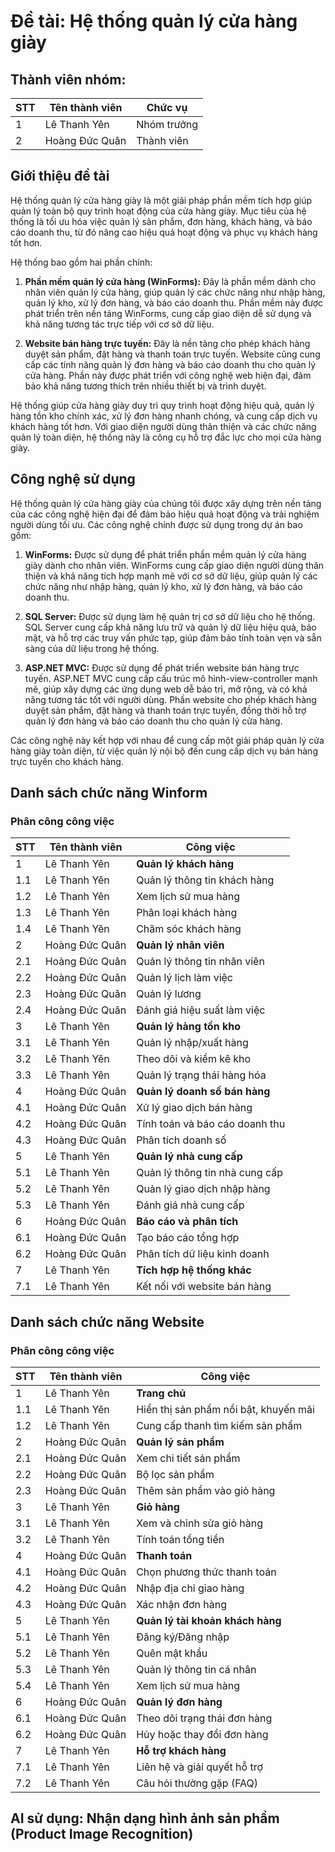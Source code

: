 # Đề tài: Hệ thống quản lý cửa hàng giày

## Thành viên nhóm:
| STT | Tên thành viên   | Chức vụ      |
|-----|------------------|--------------|
| 1   | Lê Thanh Yên     | Nhóm trưởng  |
| 2   | Hoàng Đức Quân   | Thành viên   |

## Giới thiệu đề tài

Hệ thống quản lý cửa hàng giày là một giải pháp phần mềm tích hợp giúp quản lý toàn bộ quy trình hoạt động của cửa hàng giày. Mục tiêu của hệ thống là tối ưu hóa việc quản lý sản phẩm, đơn hàng, khách hàng, và báo cáo doanh thu, từ đó nâng cao hiệu quả hoạt động và phục vụ khách hàng tốt hơn.

Hệ thống bao gồm hai phần chính:

1. **Phần mềm quản lý cửa hàng (WinForms):** Đây là phần mềm dành cho nhân viên quản lý cửa hàng, giúp quản lý các chức năng như nhập hàng, quản lý kho, xử lý đơn hàng, và báo cáo doanh thu. Phần mềm này được phát triển trên nền tảng WinForms, cung cấp giao diện dễ sử dụng và khả năng tương tác trực tiếp với cơ sở dữ liệu.

2. **Website bán hàng trực tuyến:** Đây là nền tảng cho phép khách hàng duyệt sản phẩm, đặt hàng và thanh toán trực tuyến. Website cũng cung cấp các tính năng quản lý đơn hàng và báo cáo doanh thu cho quản lý cửa hàng. Phần này được phát triển với công nghệ web hiện đại, đảm bảo khả năng tương thích trên nhiều thiết bị và trình duyệt.

Hệ thống giúp cửa hàng giày duy trì quy trình hoạt động hiệu quả, quản lý hàng tồn kho chính xác, xử lý đơn hàng nhanh chóng, và cung cấp dịch vụ khách hàng tốt hơn. Với giao diện người dùng thân thiện và các chức năng quản lý toàn diện, hệ thống này là công cụ hỗ trợ đắc lực cho mọi cửa hàng giày.


## Công nghệ sử dụng

Hệ thống quản lý cửa hàng giày của chúng tôi được xây dựng trên nền tảng của các công nghệ hiện đại để đảm bảo hiệu quả hoạt động và trải nghiệm người dùng tối ưu. Các công nghệ chính được sử dụng trong dự án bao gồm:

1. **WinForms:** Được sử dụng để phát triển phần mềm quản lý cửa hàng giày dành cho nhân viên. WinForms cung cấp giao diện người dùng thân thiện và khả năng tích hợp mạnh mẽ với cơ sở dữ liệu, giúp quản lý các chức năng như nhập hàng, quản lý kho, xử lý đơn hàng, và báo cáo doanh thu.

2. **SQL Server:** Được sử dụng làm hệ quản trị cơ sở dữ liệu cho hệ thống. SQL Server cung cấp khả năng lưu trữ và quản lý dữ liệu hiệu quả, bảo mật, và hỗ trợ các truy vấn phức tạp, giúp đảm bảo tính toàn vẹn và sẵn sàng của dữ liệu trong hệ thống.

3. **ASP.NET MVC:** Được sử dụng để phát triển website bán hàng trực tuyến. ASP.NET MVC cung cấp cấu trúc mô hình-view-controller mạnh mẽ, giúp xây dựng các ứng dụng web dễ bảo trì, mở rộng, và có khả năng tương tác tốt với người dùng. Phần website cho phép khách hàng duyệt sản phẩm, đặt hàng và thanh toán trực tuyến, đồng thời hỗ trợ quản lý đơn hàng và báo cáo doanh thu cho quản lý cửa hàng.

Các công nghệ này kết hợp với nhau để cung cấp một giải pháp quản lý cửa hàng giày toàn diện, từ việc quản lý nội bộ đến cung cấp dịch vụ bán hàng trực tuyến cho khách hàng.


## Danh sách chức năng Winform

### Phân công công việc
| STT | Tên thành viên   | Công việc                                     |
|-----|------------------|-----------------------------------------------|
| 1   | Lê Thanh Yên     | **Quản lý khách hàng**                       |
| 1.1 | Lê Thanh Yên     | Quản lý thông tin khách hàng                 |
| 1.2 | Lê Thanh Yên     | Xem lịch sử mua hàng                         |
| 1.3 | Lê Thanh Yên     | Phân loại khách hàng                         |
| 1.4 | Lê Thanh Yên     | Chăm sóc khách hàng                          |
| 2   | Hoàng Đức Quân   | **Quản lý nhân viên**                        |
| 2.1 | Hoàng Đức Quân   | Quản lý thông tin nhân viên                  |
| 2.2 | Hoàng Đức Quân   | Quản lý lịch làm việc                        |
| 2.3 | Hoàng Đức Quân   | Quản lý lương                                 |
| 2.4 | Hoàng Đức Quân   | Đánh giá hiệu suất làm việc                  |
| 3   | Lê Thanh Yên     | **Quản lý hàng tồn kho**                     |
| 3.1 | Lê Thanh Yên     | Quản lý nhập/xuất hàng                       |
| 3.2 | Lê Thanh Yên     | Theo dõi và kiểm kê kho                      |
| 3.3 | Lê Thanh Yên     | Quản lý trạng thái hàng hóa                  |
| 4   | Hoàng Đức Quân   | **Quản lý doanh số bán hàng**                |
| 4.1 | Hoàng Đức Quân   | Xử lý giao dịch bán hàng                     |
| 4.2 | Hoàng Đức Quân   | Tính toán và báo cáo doanh thu               |
| 4.3 | Hoàng Đức Quân   | Phân tích doanh số                           |
| 5   | Lê Thanh Yên     | **Quản lý nhà cung cấp**                     |
| 5.1 | Lê Thanh Yên     | Quản lý thông tin nhà cung cấp               |
| 5.2 | Lê Thanh Yên     | Quản lý giao dịch nhập hàng                  |
| 5.3 | Lê Thanh Yên     | Đánh giá nhà cung cấp                        |
| 6   | Hoàng Đức Quân   | **Báo cáo và phân tích**                     |
| 6.1 | Hoàng Đức Quân   | Tạo báo cáo tổng hợp                         |
| 6.2 | Hoàng Đức Quân   | Phân tích dữ liệu kinh doanh                 |
| 7   | Lê Thanh Yên     | **Tích hợp hệ thống khác**                   |
| 7.1 | Lê Thanh Yên     | Kết nối với website bán hàng                 |


## Danh sách chức năng Website

### Phân công công việc
| STT | Tên thành viên   | Công việc                                    |
|-----|------------------|----------------------------------------------|
| 1   | Lê Thanh Yên     | **Trang chủ**                                |
| 1.1 | Lê Thanh Yên     | Hiển thị sản phẩm nổi bật, khuyến mãi        |
| 1.2 | Lê Thanh Yên     | Cung cấp thanh tìm kiếm sản phẩm             |
| 2   | Hoàng Đức Quân   | **Quản lý sản phẩm**                         |
| 2.1 | Hoàng Đức Quân   | Xem chi tiết sản phẩm                        |
| 2.2 | Hoàng Đức Quân   | Bộ lọc sản phẩm                              |
| 2.3 | Hoàng Đức Quân   | Thêm sản phẩm vào giỏ hàng                   |
| 3   | Lê Thanh Yên     | **Giỏ hàng**                                 |
| 3.1 | Lê Thanh Yên     | Xem và chỉnh sửa giỏ hàng                   |
| 3.2 | Lê Thanh Yên     | Tính toán tổng tiền                          |
| 4   | Hoàng Đức Quân   | **Thanh toán**                               |
| 4.1 | Hoàng Đức Quân   | Chọn phương thức thanh toán                  |
| 4.2 | Hoàng Đức Quân   | Nhập địa chỉ giao hàng                       |
| 4.3 | Hoàng Đức Quân   | Xác nhận đơn hàng                            |
| 5   | Lê Thanh Yên     | **Quản lý tài khoản khách hàng**             |
| 5.1 | Lê Thanh Yên     | Đăng ký/Đăng nhập                            |
| 5.2 | Lê Thanh Yên     | Quên mật khẩu                                |
| 5.3 | Lê Thanh Yên     | Quản lý thông tin cá nhân                    |
| 5.4 | Lê Thanh Yên     | Xem lịch sử mua hàng                         |
| 6   | Hoàng Đức Quân   | **Quản lý đơn hàng**                         |
| 6.1 | Hoàng Đức Quân   | Theo dõi trạng thái đơn hàng                 |
| 6.2 | Hoàng Đức Quân   | Hủy hoặc thay đổi đơn hàng                   |
| 7   | Lê Thanh Yên     | **Hỗ trợ khách hàng**                        |
| 7.1 | Lê Thanh Yên     | Liên hệ và giải quyết hỗ trợ                 |
| 7.2 | Lê Thanh Yên     | Câu hỏi thường gặp (FAQ)                     |

## AI sử dụng: Nhận dạng hình ảnh sản phẩm (Product Image Recognition)
